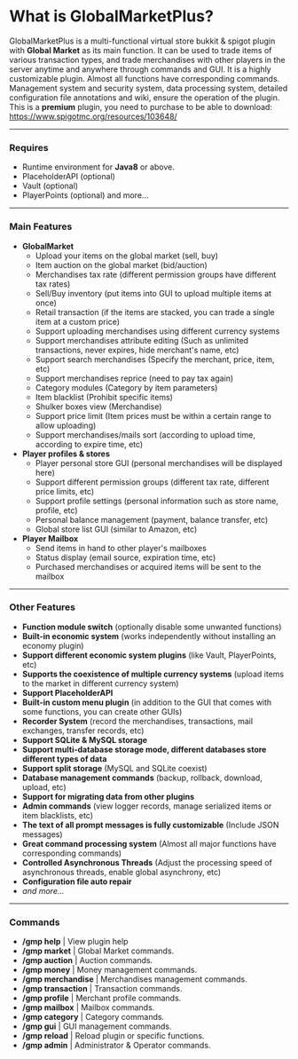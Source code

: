 # What is GlobalMarketPlus?
GlobalMarketPlus is a multi-functional virtual store bukkit & spigot plugin with **Global Market** as its main function.
It can be used to trade items of various transaction types, and trade merchandises with other players in the server anytime and anywhere through commands and GUI.
It is a highly customizable plugin. Almost all functions have corresponding commands.
Management system and security system, data processing system, detailed configuration file annotations and wiki, ensure the operation of the plugin.
This is a **premium** plugin, you need to purchase to be able to download: https://www.spigotmc.org/resources/103648/

---

### Requires 
- Runtime environment for **Java8** or above.
- PlaceholderAPI (optional)
- Vault (optional)
- PlayerPoints (optional)
and more... 

---

### Main Features 
- **GlobalMarket**
  - Upload your items on the global market (sell, buy)
  - Item auction on the global market (bid/auction)
  - Merchandises tax rate (different permission groups have different tax rates)
  - Sell/Buy inventory (put items into GUI to upload multiple items at once)
  - Retail transaction (if the items are stacked, you can trade a single item at a custom price)
  - Support uploading merchandises using different currency systems 
  - Support merchandises attribute editing (Such as unlimited transactions, never expires, hide merchant's name, etc)
  - Support search merchandises (Specify the merchant, price, item, etc)
  - Support merchandises reprice (need to pay tax again)
  - Category modules (Category by item parameters)
  - Item blacklist (Prohibit specific items)
  - Shulker boxes view (Merchandise)
  - Support price limit (Item prices must be within a certain range to allow uploading)
  - Support merchandises/mails sort (according to upload time, according to expire time, etc)
- **Player profiles & stores**
  - Player personal store GUI (personal merchandises will be displayed here)
  - Support different permission groups (different tax rate, different price limits, etc)
  - Support profile settings (personal information such as store name, profile, etc)
  - Personal balance management (payment, balance transfer, etc)
  - Global store list GUI (similar to Amazon, etc)
- **Player Mailbox**
  - Send items in hand to other player's mailboxes
  - Status display (email source, expiration time, etc)
  - Purchased merchandises or acquired items will be sent to the mailbox

---

### Other Features
- **Function module switch** (optionally disable some unwanted functions)
- **Built-in economic system** (works independently without installing an economy plugin)
- **Support different economic system plugins** (like Vault, PlayerPoints, etc)
- **Supports the coexistence of multiple currency systems** (upload items to the market in different currency system)
- **Support PlaceholderAPI**
- **Built-in custom menu plugin** (in addition to the GUI that comes with some functions, you can create other GUIs)
- **Recorder System** (record the merchandises, transactions, mail exchanges, transfer records, etc)
- **Support SQLite & MySQL storage**
- **Support multi-database storage mode, different databases store different types of data**
- **Support split storage** (MySQL and SQLite coexist)
- **Database management commands** (backup, rollback, download, upload, etc)
- **Support for migrating data from other plugins**
- **Admin commands** (view logger records, manage serialized items or item blacklists, etc)
- **The text of all prompt messages is fully customizable** (Include JSON messages)
- **Great command processing system** (Almost all major functions have corresponding commands)
- **Controlled Asynchronous Threads** (Adjust the processing speed of asynchronous threads, enable global asynchrony, etc)
- **Configuration file auto repair**
- *and more...*

---

### Commands
- **/gmp help** | View plugin help
- **/gmp market** | Global Market commands.
- **/gmp auction** | Auction commands.
- **/gmp money** | Money management commands.
- **/gmp merchandise** | Merchandises management commands.
- **/gmp transaction** | Transaction commands.
- **/gmp profile** | Merchant profile commands.
- **/gmp mailbox** | Mailbox commands.
- **/gmp category** | Category commands.
- **/gmp gui** | GUI management commands.
- **/gmp reload** | Reload plugin or specific functions.
- **/gmp admin** | Administrator & Operator commands.
